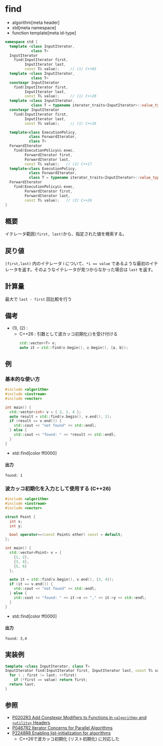 # find
* algorithm[meta header]
* std[meta namespace]
* function template[meta id-type]

```cpp
namespace std {
  template <class InputIterator,
            class T>
  InputIterator
    find(InputIterator first,
         InputIterator last,
         const T& value);     // (1) C++03
  template <class InputIterator,
            class T>
  constexpr InputIterator
    find(InputIterator first,
         InputIterator last,
         const T& value);     // (1) C++20
  template <class InputIterator,
            class T = typename iterator_traits<InputIterator>::value_type>
  constexpr InputIterator
    find(InputIterator first,
         InputIterator last,
         const T& value);     // (1) C++26

  template<class ExecutionPolicy,
           class ForwardIterator,
           class T>
  ForwardIterator
    find(ExecutionPolicy&& exec,
         ForwardIterator first,
         ForwardIterator last,
         const T& value);   // (2) C++17
  template<class ExecutionPolicy,
           class ForwardIterator,
           class T = typename iterator_traits<InputIterator>::value_type>
  ForwardIterator
    find(ExecutionPolicy&& exec,
         ForwardIterator first,
         ForwardIterator last,
         const T& value);   // (2) C++26
}
```

## 概要
イテレータ範囲`[first, last)`から、指定された値を検索する。


## 戻り値
`[first,last)` 内のイテレータ i について、`*i == value` であるような最初のイテレータを返す。そのようなイテレータが見つからなかった場合は `last` を返す。


## 計算量
最大で `last - first` 回比較を行う


## 備考
- (1), (2) :
    - C++26 : 引数として波カッコ初期化`{}`を受け付ける
        ```cpp
		std::vector<T> v;
        auto it = std::find(v.begin(), v.begin(), {a, b});
        ```

## 例
### 基本的な使い方
```cpp example
#include <algorithm>
#include <iostream>
#include <vector>

int main() {
  std::vector<int> v = { 3, 1, 4 };
  auto result = std::find(v.begin(), v.end(), 1);
  if (result == v.end()) {
    std::cout << "not found" << std::endl;
  } else {
    std::cout << "found: " << *result << std::endl;
  }
}
```
* std::find[color ff0000]

#### 出力
```
found: 1
```

### 波カッコ初期化を入力として使用する (C++26)
```cpp example
#include <algorithm>
#include <iostream>
#include <vector>

struct Point {
  int x;
  int y;

  bool operator==(const Point& other) const = default;
};

int main() {
  std::vector<Point> v = {
	{1, 2},
	{3, 4},
	{5, 6}
  };

  auto it = std::find(v.begin(), v.end(), {3, 4});
  if (it == v.end()) {
    std::cout << "not found" << std::endl;
  } else {
    std::cout << "found: " << it->x << "," << it->y << std::endl;
  }
}
```
* std::find[color ff0000]

#### 出力
```
found: 3,4
```


## 実装例
```cpp
template <class InputIterator, class T>
InputIterator find(InputIterator first, InputIterator last, const T& value) {
  for ( ; first != last; ++first)
    if (*first == value) return first;
  return last;
}
```


## 参照
- [P0202R3 Add Constexpr Modifiers to Functions in `<algorithm>` and `<utility>` Headers](http://www.open-std.org/jtc1/sc22/wg21/docs/papers/2017/p0202r3.html)
- [P0467R2 Iterator Concerns for Parallel Algorithms](http://www.open-std.org/jtc1/sc22/wg21/docs/papers/2017/p0467r2.html)
- [P2248R8 Enabling list-initialization for algorithms](https://open-std.org/jtc1/sc22/wg21/docs/papers/2024/p2248r8.html)
    - C++26で波カッコ初期化 (リスト初期化) に対応した
